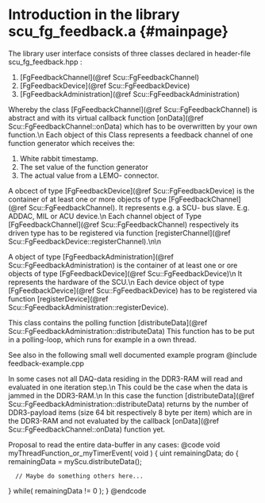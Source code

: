 Introduction in the library  scu_fg_feedback.a  {#mainpage}
==============================================

The library user interface consists of three classes declared in header-file scu_fg_feedback.hpp :

1. [FgFeedbackChannel](@ref Scu::FgFeedbackChannel)
2. [FgFeedbackDevice](@ref Scu::FgFeedbackDevice)
3. [FgFeedbackAdministration](@ref Scu::FgFeedbackAdministration)

Whereby the class [FgFeedbackChannel](@ref Scu::FgFeedbackChannel) is abstract and with its virtual callback function
[onData](@ref Scu::FgFeedbackChannel::onData) which has to be overwritten by your own function.\n
Each object of this Class represents a feedback channel of one function generator which receives the:
1. White rabbit timestamp.
2. The set value of the function generator
3. The actual value from a LEMO- connector.


A obcect of type [FgFeedbackDevice](@ref Scu::FgFeedbackDevice) is the container of at least one or more objects of type
[FgFeedbackChannel](@ref Scu::FgFeedbackChannel). It represents e.g. a SCU- bus slave. E.g. ADDAC, MIL or ACU device.\n
Each channel object of Type [FgFeedbackChannel](@ref Scu::FgFeedbackChannel) respectively its driven type has to be registered via
function [registerChannel](@ref Scu::FgFeedbackDevice::registerChannel).\n\n


A object of type [FgFeedbackAdministration](@ref Scu::FgFeedbackAdministration) is the container of at least one or ore objects of type
[FgFeedbackDevice](@ref Scu::FgFeedbackDevice)\n
It represents the hardware of the SCU.\n
Each device object of type [FgFeedbackDevice](@ref Scu::FgFeedbackDevice) has to be registered via
function [registerDevice](@ref Scu::FgFeedbackAdministration::registerDevice).

This class contains the polling function [distributeData](@ref Scu::FgFeedbackAdministration::distributeData)
This function has to be put in a polling-loop, which runs for example in a own thread.


See also in the following small well documented example program
@include feedback-example.cpp

In some cases not all DAQ-data residing in the DDR3-RAM will read and evaluated in one iteration step.\n
This could be the case when the data is jammed in the DDR3-RAM.\n
In this case the function [distributeData](@ref Scu::FgFeedbackAdministration::distributeData) returns by the number of DDR3-payload items (size 64 bit respectively 8 byte per item) which are in the
DDR3-RAM and not evaluated by the callback [onData](@ref Scu::FgFeedbackChannel::onData) function yet.

Proposal to read the entire data-buffer in any cases:
@code
void myThreadFunction_or_myTimerEvent( void )
{
   uint remainingData;
   do
   {
      remainingData = myScu.distributeData();

      // Maybe do something others here...
   }
   while( remainingData != 0 );
}
@endcode
